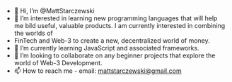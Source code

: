 - 👋 Hi, I’m @MattStarczewski
- 👀 I’m interested in learning new programming languages that will help me bild useful, valuable products. I am currently interested in combining the worlds of
- FinTech and Web-3 to create a new, decentralized world of money.
- 🌱 I’m currently learning JavaScript and associated frameworks.
- 💞️ I’m looking to collaborate on any beginner projects that explore the world of Web-3 Development.
- 📫 How to reach me - email: mattstarczewski@gmail.com 
<!---
MattStarczewski/MattStarczewski is a ✨ special ✨ repository because its `README.md` (this file) appears on your GitHub profile.
You can click the Preview link to take a look at your changes.
--->
